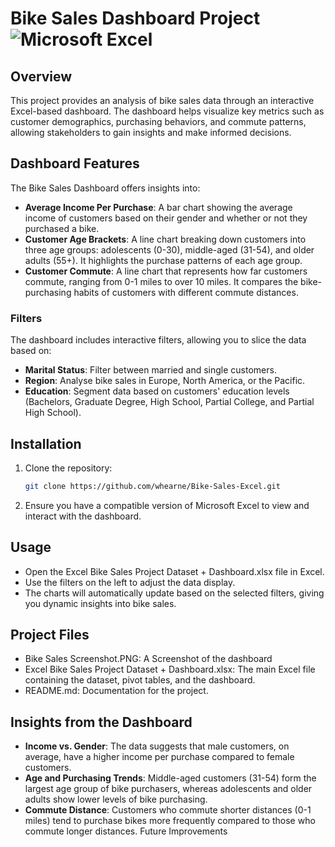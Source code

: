 # Bike Sales Dashboard Project ![Microsoft Excel](https://img.shields.io/badge/Microsoft_Excel-217346?style=for-the-badge&logo=microsoft-excel&logoColor=white)

## Overview

This project provides an analysis of bike sales data through an interactive Excel-based dashboard. The dashboard helps visualize key metrics such as customer demographics, purchasing behaviors, and commute patterns, allowing stakeholders to gain insights and make informed decisions.

## Dashboard Features

The Bike Sales Dashboard offers insights into:

- **Average Income Per Purchase**: A bar chart showing the average income of customers based on their gender and whether or not they purchased a bike.
- **Customer Age Brackets**: A line chart breaking down customers into three age groups: adolescents (0-30), middle-aged (31-54), and older adults (55+). It highlights the purchase patterns of each age group.
- **Customer Commute**: A line chart that represents how far customers commute, ranging from 0-1 miles to over 10 miles. It compares the bike-purchasing habits of customers with different commute distances.

### Filters
The dashboard includes interactive filters, allowing you to slice the data based on:

- **Marital Status**: Filter between married and single customers.
- **Region**: Analyse bike sales in Europe, North America, or the Pacific.
- **Education**: Segment data based on customers' education levels (Bachelors, Graduate Degree, High School, Partial College, and Partial High School).

## Installation

1. Clone the repository:
   ```bash
   git clone https://github.com/whearne/Bike-Sales-Excel.git
2. Ensure you have a compatible version of Microsoft Excel to view and interact with the dashboard.
   
## Usage

- Open the Excel Bike Sales Project Dataset + Dashboard.xlsx file in Excel.
- Use the filters on the left to adjust the data display.
- The charts will automatically update based on the selected filters, giving you dynamic insights into bike sales.

## Project Files

- Bike Sales Screenshot.PNG: A Screenshot of the dashboard
- Excel Bike Sales Project Dataset + Dashboard.xlsx: The main Excel file containing the dataset, pivot tables, and the dashboard.
- README.md: Documentation for the project.
  
## Insights from the Dashboard

- **Income vs. Gender**: The data suggests that male customers, on average, have a higher income per purchase compared to female customers.
- **Age and Purchasing Trends**: Middle-aged customers (31-54) form the largest age group of bike purchasers, whereas adolescents and older adults show lower levels of bike purchasing.
- **Commute Distance**: Customers who commute shorter distances (0-1 miles) tend to purchase bikes more frequently compared to those who commute longer distances.
Future Improvements
